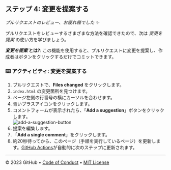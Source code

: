 

<!--
  <<< Author notes: Step 4 >>>
  Start this step by acknowledging the previous step.
  Define terms and link to docs.github.com.
-->

## ステップ 4: 変更を提案する

_プルリクエストのレビュー、お疲れ様でした :sparkles:_

プルリクエストをレビューするさまざまな方法を確認できたので、次は _変更を提案_ の使い方を学びましょう。

**_変更を提案_ とは?**: この機能を使用すると、プルリクエストに変更を提案し、作成者はボタンをクリックするだけでコミットできます。

### :keyboard: アクティビティ: 変更を提案する

1. プルリクエストで、**Files changed** をクリックします。
1. `index.html` の変更箇所を見つけます。
1. ページ左側の行番号の横にカーソルを合わせます。
1. 青いプラスアイコンをクリックします。
2. コメントフォームが表示されたら、「**Add a suggestion**」ボタンをクリックします。<br>
![add-a-suggestion-button](https://user-images.githubusercontent.com/97056108/184449714-61e8ee51-824a-48c1-9436-2dfd67f2c070.png)
1. 提案を編集します。
2. 「**Add a single comment**」をクリックします。
3. 約20秒待ってから、このページ（手順を実行しているページ）を更新します。[GitHub Actions](https://docs.github.com/en/actions)が自動的に次のステップに更新されます。

<footer>

<!--
  <<< Author notes: Footer >>>
  Add a link to get support, GitHub status page, code of conduct, license link.
-->

---

&copy; 2023 GitHub &bull; [Code of Conduct](https://www.contributor-covenant.org/version/2/1/code_of_conduct/code_of_conduct.md) &bull; [MIT License](https://gh.io/mit)

</footer>

